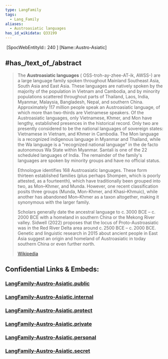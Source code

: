 ```yaml
---
type: LangFamily
tags:
  - Lang_Family
aliases:
  - Austroasiatic languages
has_id_wikidata: Q33199
---
```

﻿
 [SpocWebEntityId:: 240 ]
[Name::Austro-Asiatic]


## #has_/text_of_/abstract 

> The **Austroasiatic languages** ( OSS-troh-ay-zhee-AT-ik, AWSS-) are a large language family spoken throughout Mainland Southeast Asia, South Asia and East Asia. These languages are natively spoken by the majority of the population in Vietnam and Cambodia, and by minority populations scattered throughout parts of Thailand, Laos, India, Myanmar, Malaysia, Bangladesh, Nepal, and southern China. Approximately 117 million people speak an Austroasiatic language, of which more than two-thirds are Vietnamese speakers. Of the Austroasiatic languages, only Vietnamese, Khmer, and Mon have lengthy, established presences in the  historical record. Only two are presently considered to be the national languages of sovereign states: Vietnamese in Vietnam, and Khmer in Cambodia. The Mon language is a recognized indigenous language in Myanmar and Thailand, while  the Wa language is a "recognized national language" in the de facto autonomous Wa State within Myanmar. Santali is one of the 22 scheduled languages of India. The remainder of the family's languages are spoken by minority groups and have no official status.
>
> Ethnologue identifies 168 Austroasiatic languages. These form thirteen established families (plus perhaps Shompen, which is poorly attested, as a fourteenth), which have traditionally been grouped into two, as Mon–Khmer, and Munda. However, one recent classification posits three groups (Munda, Mon-Khmer, and Khasi–Khmuic), while another has abandoned Mon–Khmer as a taxon altogether, making it synonymous with the larger family.
>
> Scholars generally date the ancestral language to c. 3000 BCE – c. 2000 BCE with a homeland in southern China or the Mekong River valley. Sidwell (2022) proposes that the locus of Proto-Austroasiatic was in the Red River Delta area around c. 2500 BCE – c. 2000 BCE. Genetic and linguistic research in 2015 about ancient people in East Asia suggest an origin and homeland of Austroasiatic in today southern China or even further north.
>
> [Wikipedia](https://en.wikipedia.org/wiki/Austroasiatic%20languages)


## Confidential Links & Embeds: 

### [LangFamily-Austro-Asiatic.public](/_public\Language\Lang~Family/LangFamily-Austro-Asiatic.public.md) 

### [LangFamily-Austro-Asiatic.internal](/_internal\Language\Lang~Family/LangFamily-Austro-Asiatic.internal.md) 

### [LangFamily-Austro-Asiatic.protect](/_protect\Language\Lang~Family/LangFamily-Austro-Asiatic.protect.md) 

### [LangFamily-Austro-Asiatic.private](/_private\Language\Lang~Family/LangFamily-Austro-Asiatic.private.md) 

### [LangFamily-Austro-Asiatic.personal](/_personal\Language\Lang~Family/LangFamily-Austro-Asiatic.personal.md) 

### [LangFamily-Austro-Asiatic.secret](/_secret\Language\Lang~Family/LangFamily-Austro-Asiatic.secret.md)

